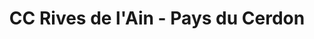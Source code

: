 ---
imageUrl: https://cyclopolis.lavilleavelo.org/cartes-minutes/RivesdelAin_VAE.png
title: CC Rives de l'Ain - Pays du Cerdon
description: ⚡🚲 Vélo à Assistance Electrique
link: https://cartes-minutes.lavilleavelo.org/cartovelo/carteminuteCCRivesdelAin-PaysduCerdonVAE.html
index: 3
---